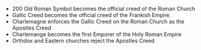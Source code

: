 * 200 Old Roman Symbol becomes the official creed of the Roman Church
* Gallic Creed becomes the official creed of the Frankish Empire
* Charlemagne enforces the Gallic Creed on the Roman Church as the Apostles Creed
* Charlemange becomes the first Emporer of the Holy Roman Empire
* Orthdox and Eastern churches reject the Apostles Creed
